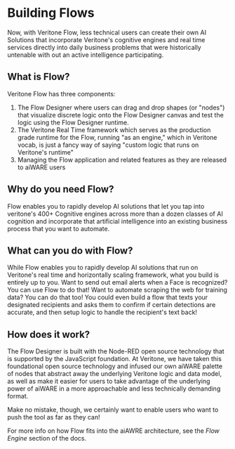 <!-- This is the Readme for the `Building Flows` sub-section of the Developer section on docs.veritone.com -->
<!-- The general layout will read something like: Building Flows -> What is Flow -> Why Flow -> Creating Flows --> 
<!-- How does it work? -> Quickstarts -> FAQ -->

# Building Flows

Now, with Veritone Flow, less technical users can create their own AI Solutions that incorporate Veritone's cognitive engines and real time services directly into daily business problems that were historically untenable with out an active intelligence participating.

## What is Flow?

Veritone Flow has three components: 
1. The Flow Designer where users can drag and drop shapes (or "nodes") that visualize discrete logic onto the Flow Designer canvas and test the logic using the Flow Designer runtime.
1. The Veritone Real Time framework which serves as the production grade runtime for the Flow, running "as an engine," which in Veritone vocab, is just a fancy way of saying "custom logic that runs on Veritone's runtime"
1. Managing the Flow application and related features as they are released to aiWARE users

## Why do you need Flow?

Flow enables you to rapidly develop AI solutions that let you tap into veritone's 400+ Cognitive engines across more than a dozen classes of AI cognition and incorporate that artificial intelligence into an existing business process that you want to automate. 

## What can you do with Flow?

While Flow enables you to rapidly develop AI solutions that run on Veritone's real time and horizontally scaling framework, what you build is entirely up to you. Want to send out email alerts when a Face is recognized? You can use Flow to do that! Want to automate scraping the web for training data? You can do that too! You could even build a flow that texts your designated recipients and asks them to confirm if certain detections are accurate, and then setup logic to handle the recipient's text back!

## How does it work?

The Flow Designer is built with the Node-RED open source technology that is supported by the JavaScript foundation. At Veritone, we have taken this foundational open source technology and infused our own aiWARE palette of nodes that abstract away the underlying Veritone logic and data model, as well as make it easier for users to take advantage of the underlying power of aiWARE in a more approachable and less technically demanding format. 

Make no mistake, though, we certainly want to enable users who want to push the tool as far as they can!

For more info on how Flow fits into the aiAWRE architecture, see the *Flow Engine* section of the docs.
